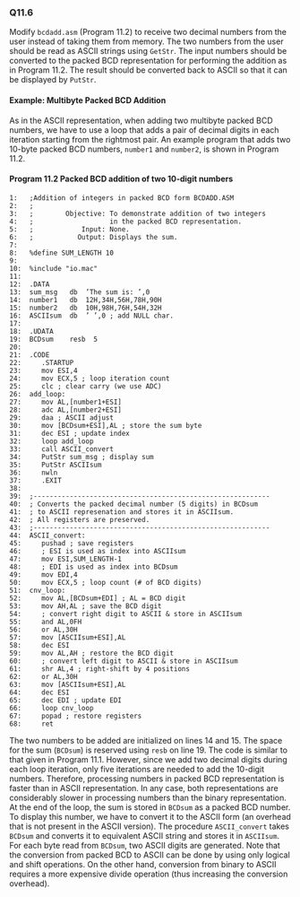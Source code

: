 
### Q11.6

Modify `bcdadd.asm` (Program 11.2) to receive two decimal numbers from the user instead of taking them from memory. The two numbers from the user should be read as ASCII strings using `GetStr`. The input numbers should be converted to the packed BCD representation for performing the addition as in Program 11.2. The result should be converted back to ASCII so that it can be displayed by `PutStr`.

#### Example: Multibyte Packed BCD Addition
As in the ASCII representation, when adding two multibyte packed BCD numbers, we have to use a loop that adds a pair of decimal digits in each iteration starting from the rightmost pair.  An example program that adds two 10-byte packed BCD numbers, `number1` and `number2`, is shown in Program 11.2.

#### Program 11.2 Packed BCD addition of two 10-digit numbers
```
1:   ;Addition of integers in packed BCD form BCDADD.ASM
2:   ;
3:   ;        Objective: To demonstrate addition of two integers
4:   ;                   in the packed BCD representation.
5:   ;            Input: None.
6:   ;           Output: Displays the sum.
7:
8:   %define SUM_LENGTH 10
9:
10:  %include "io.mac"
11:
12:  .DATA
13:  sum_msg   db  ’The sum is: ’,0
14:  number1   db  12H,34H,56H,78H,90H
15:  number2   db  10H,98H,76H,54H,32H
16:  ASCIIsum  db  ’ ’,0 ; add NULL char.
17:
18:  .UDATA
19:  BCDsum    resb  5
20:
21:  .CODE
22:  	.STARTUP
23:  	mov ESI,4
24:  	mov ECX,5 ; loop iteration count
25:  	clc ; clear carry (we use ADC)
26:  add_loop:
27:  	mov AL,[number1+ESI]
28:  	adc AL,[number2+ESI]
29:  	daa ; ASCII adjust
30:  	mov [BCDsum+ESI],AL ; store the sum byte
31:  	dec ESI ; update index
32:  	loop add_loop
33:  	call ASCII_convert
34:  	PutStr sum_msg ; display sum
35:  	PutStr ASCIIsum
36:  	nwln
37:  	.EXIT
38: 
39:  ;-----------------------------------------------------------
40:  ; Converts the packed decimal number (5 digits) in BCDsum
41:  ; to ASCII represenation and stores it in ASCIIsum.
42:  ; All registers are preserved.
43:  ;-----------------------------------------------------------
44:  ASCII_convert:
45:  	pushad ; save registers
46:  	; ESI is used as index into ASCIIsum
47:  	mov ESI,SUM_LENGTH-1
48:  	; EDI is used as index into BCDsum
49:  	mov EDI,4
50:  	mov ECX,5 ; loop count (# of BCD digits)
51:  cnv_loop:
52:  	mov AL,[BCDsum+EDI] ; AL = BCD digit
53:  	mov AH,AL ; save the BCD digit
54:  	; convert right digit to ASCII & store in ASCIIsum
55:  	and AL,0FH
56:  	or AL,30H
57:  	mov [ASCIIsum+ESI],AL
58:  	dec ESI
59:  	mov AL,AH ; restore the BCD digit
60:  	; convert left digit to ASCII & store in ASCIIsum
61:  	shr AL,4 ; right-shift by 4 positions
62:  	or AL,30H
63:  	mov [ASCIIsum+ESI],AL
64:  	dec ESI
65:  	dec EDI ; update EDI
66:  	loop cnv_loop
67:  	popad ; restore registers
68:  	ret
```
The two numbers to be added are initialized on lines 14 and 15. The space for the sum (`BCDsum`) is reserved using `resb` on line 19.
The code is similar to that given in Program 11.1. However, since we add two decimal digits during each loop iteration, only five iterations are needed to add the 10-digit numbers. Therefore, processing numbers in packed BCD representation is faster than in ASCII representation. In any case, both representations are considerably slower in processing numbers than the binary representation.
At the end of the loop, the sum is stored in `BCDsum` as a packed BCD number. To display this number, we have to convert it to the ASCII form (an overhead that is not present in the ASCII version).
The procedure `ASCII_convert` takes `BCDsum` and converts it to equivalent ASCII string and stores it in `ASCIIsum`. For each byte read from `BCDsum`, two ASCII digits are generated. Note that the conversion from packed BCD to ASCII can be done by using only logical and shift operations. On the other hand, conversion from binary to ASCII requires a more expensive divide operation (thus increasing the conversion overhead).
